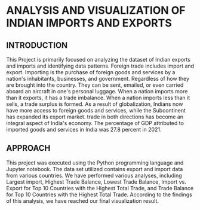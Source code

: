# ANALYSIS AND VISUALIZATION OF INDIAN IMPORTS AND EXPORTS 

## INTRODUCTION

This Project is primarily focused on analyzing the dataset of Indian exports and imports and identifying data patterns. 
Foreign trade includes import and export. Importing is the purchase of foreign goods and services by a nation's inhabitants, businesses, and government.
Regardless of how they are brought into the country. They can be sent, emailed, or even carried aboard an aircraft in one's personal luggage. 
When a nation imports more than it exports, it has a trade imbalance. When a nation imports less than it sells, a trade surplus is formed.
As a result of globalization, Indians now have more access to foreign goods and services, while the Subcontinent has expanded its export market. 
trade in both directions has become an integral aspect of India's economy. The percentage of GDP attributed to imported goods and services in India was 27.8 percent in 2021. 

## APPROACH

This project was executed using the Python programming language and Jupyter notebook. 
The data set utilized contains export and import data from various countries.
We have performed various analyses, including Largest import, Highest Trade Balance, Lowest Trade Balance, 
Import vs. Export for Top 10 Countries with the Highest Total Trade, and 
Trade Balance for Top 10 Countries with the Highest Total Trade. 
According to the findings of this analysis, we have reached our final visualization result.


